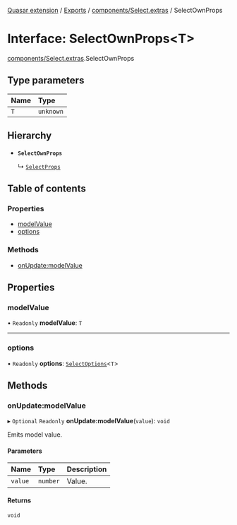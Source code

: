 [Quasar extension](../index.md) / [Exports](../modules.md) / [components/Select.extras](../modules/components_Select_extras.md) / SelectOwnProps

# Interface: SelectOwnProps<T\>

[components/Select.extras](../modules/components_Select_extras.md).SelectOwnProps

## Type parameters

| Name | Type |
| :------ | :------ |
| `T` | `unknown` |

## Hierarchy

- **`SelectOwnProps`**

  ↳ [`SelectProps`](components_Select_extras.SelectProps.md)

## Table of contents

### Properties

- [modelValue](components_Select_extras.SelectOwnProps.md#modelvalue)
- [options](components_Select_extras.SelectOwnProps.md#options)

### Methods

- [onUpdate:modelValue](components_Select_extras.SelectOwnProps.md#onupdate:modelvalue)

## Properties

### modelValue

• `Readonly` **modelValue**: `T`

___

### options

• `Readonly` **options**: [`SelectOptions`](../modules/components_Select_extras.md#selectoptions)<`T`\>

## Methods

### onUpdate:modelValue

▸ `Optional` `Readonly` **onUpdate:modelValue**(`value`): `void`

Emits model value.

#### Parameters

| Name | Type | Description |
| :------ | :------ | :------ |
| `value` | `number` | Value. |

#### Returns

`void`
